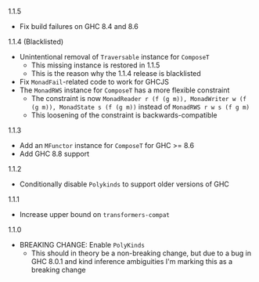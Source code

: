 1.1.5

* Fix build failures on GHC 8.4 and 8.6

1.1.4 (Blacklisted)

* Unintentional removal of `Traversable` instance for `ComposeT`
    * This missing instance is restored in 1.1.5
    * This is the reason why the 1.1.4 release is blacklisted
* Fix `MonadFail`-related code to work for GHCJS
* The `MonadRWS` instance for `ComposeT` has a more flexible constraint
    * The constraint is now
      `MonadReader r (f (g m)), MonadWriter w (f (g m)), MonadState s (f (g m))`
      instead of `MonadRWS r w s (f g m)`
    * This loosening of the constraint is backwards-compatible

1.1.3

* Add an `MFunctor` instance for `ComposeT` for GHC >= 8.6
* Add GHC 8.8 support

1.1.2

* Conditionally disable `Polykinds` to support older versions of GHC

1.1.1

* Increase upper bound on `transformers-compat`

1.1.0

* BREAKING CHANGE: Enable `PolyKinds`
    * This should in theory be a non-breaking change, but due to a bug in
      GHC 8.0.1 and kind inference ambiguities I'm marking this as a breaking
      change
